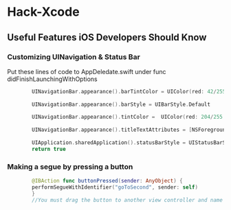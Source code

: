 # Hack-Xcode

## Useful Features iOS Developers Should Know

### Customizing UINavigation & Status Bar
Put these lines of code to AppDeledate.swift under func didFinishLaunchingWithOptions 
```Swift
        UINavigationBar.appearance().barTintColor = UIColor(red: 42/255.0, green: 140/255.0, blue: 166/255.0, alpha: 0.5)
    
        UINavigationBar.appearance().barStyle = UIBarStyle.Default
    
        UINavigationBar.appearance().tintColor =  UIColor(red: 204/255.0, green: 255/255.0, blue: 204/255.0, alpha: 1)
    
        UINavigationBar.appearance().titleTextAttributes = [NSForegroundColorAttributeName: UIColor(red: 204/255.0, green: 255/255.0, blue: 204/255.0, alpha: 1), NSFontAttributeName: UIFont(name: "OpenSans-Bold", size: 25)!]
    
        UIApplication.sharedApplication().statusBarStyle = UIStatusBarStyle.LightContent
        return true
```
### Making a segue by pressing a button 
```Swift
        @IBAction func buttonPressed(sender: AnyObject) {
        performSegueWithIdentifier("goToSecond", sender: self)
        }
        //You must drag the button to another view controller and name the segue as "goToSecond" on the storyboard
        

    




